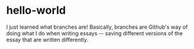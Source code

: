 # hello-world
I just learned what branches are! Basically, branches are Github's way of doing what I do when writing essays -- saving different versions of the essay that are written differently. 
